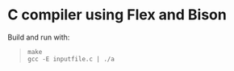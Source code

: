 C compiler using Flex and Bison
===============================
Build and run with:

>     make
>     gcc -E inputfile.c | ./a